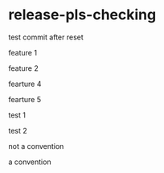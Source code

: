 # release-pls-checking

test commit after reset

feature 1

feature 2

fearture 4

fearture 5

test 1

test 2

not a convention

a convention